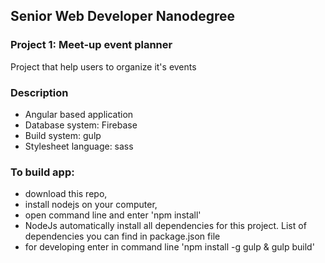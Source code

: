 ## Senior Web Developer Nanodegree
### Project 1: Meet-up event planner

Project that help users to organize it's events

### Description
- Angular based application
- Database system: Firebase
- Build system: gulp
- Stylesheet language: sass


### To build app:
- download this repo,
- install nodejs on your computer,
- open command line and enter 'npm install'
- NodeJs automatically install all dependencies for this project. List of dependencies you can find in package.json file
- for developing enter in command line 'npm install -g gulp & gulp build'





